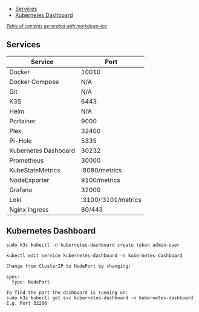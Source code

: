 - [Services](#services)
- [Kubernetes Dashboard](#kubernetes-dashboard)

<small><i><a href='http://ecotrust-canada.github.io/markdown-toc/'>Table of contents generated with markdown-toc</a></i></small>


## Services

| Service       | Port          |
| ------------- | ------------- |
| Docker        | 10010  |
| Docker Compose| N/A  |
| Git           | N/A  |
| K3S           | 6443  |
| Helm          | N/A  |
| Portainer           | 9000  |
| Plex      | 32400  |
| Pi-Hole           | 5335  |
| Kubernetes Dashboard           | 30232  |
| Prometheus      | 30000  |
| KubeStateMetrics     | :8080/metrics  |
| NodeExporter      | 9100/metrics  |
| Grafana     | 32000  |
| Loki     | :3100/:3101/metrics  |
| Nginx Ingress      | 80/443  |


## Kubernetes Dashboard

```console
sudo k3s kubectl -n kubernetes-dashboard create token admin-user
```

```console
kubectl edit service kubernetes-dashboard -n kubernetes-dashboard

Change from ClusterIP to NodePort by changing:

spec:
  type: NodePort
```

```console
To find the port the dashboard is running on:
sudo k3s kubectl get svc kubernetes-dashboard -n kubernetes-dashboard
E.g. Port 32206
```




















